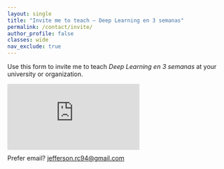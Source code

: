 ```yaml
---
layout: single
title: "Invite me to teach — Deep Learning en 3 semanas"
permalink: /contact/invite/
author_profile: false
classes: wide
nav_exclude: true
---
```


<div class="about-content">
  <p>Use this form to invite me to teach <em>Deep Learning en 3 semanas</em> at your university or organization.</p>
</div>

<div class="gform-embed">
  <iframe src="https://docs.google.com/forms/d/e/1FAIpQLScURN7bNxKlO1z9JjL7Ikev2YLvKLCLYmkZql8TpQntCWLvCw/viewform?embedded=true" frameborder="0" marginheight="0" marginwidth="0" loading="lazy">Cargando…</iframe>
</div>

<p class="news-excerpt" style="margin-top:10px;">
  Prefer email? <a href="mailto:jefferson.rc94@gmail.com">jefferson.rc94@gmail.com</a>
</p>